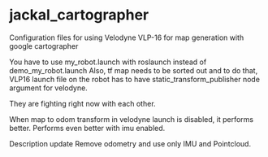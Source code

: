 # jackal_cartographer
Configuration files for using Velodyne VLP-16 for map generation with google cartographer

You have to use my_robot.launch with roslaunch instead of demo_my_robot.launch
Also, tf map needs to be sorted out and to do that, VLP16 launch file on the robot has to have static_transform_publisher node argument for velodyne.


They are fighting right now with each other.

When map to odom transform in velodyne launch is disabled, it performs better. Performs even better with imu enabled.

Description update
Remove odometry  and use only IMU and Pointcloud.